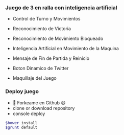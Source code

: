 ### Juego de 3 en ralla con inteligencia artificial
- Control de Turno y Movimientos

- Reconocimiento de Victoria

- Reconocimiento de Movimiento Bloqueado

- Inteligencia Artificial en Movimiento de la Maquina

- Mensaje de Fin de Partida y Reinicio

- Boton Dinamico de Twitter

- Maquillaje del Juego

### Deploy juego
- :fork_and_knife: Forkeame en Github :smile:
- clone or download repository
- console deploy
```bash
$bower install
$grunt default
```
